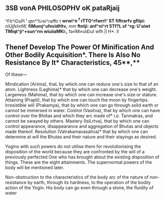 ## 3SB vonA PHILOSOPHV oK pataRjaij

^Fti^iOsPi <sup>i</sup> qtn\*%rei^rafftr t **wrwi^n <sup>f</sup> rTTO^rfwrrl^ ST fiftrarfv gflipi:** *niUjfelxtW,* **fiMumj^ufevidHtv,** *mm* **ftntji: anf^ni^rt 5Tf?L sf ^rg: U'aiwt TMiqt^ji^+sun^rm wiuiiaMKi:,** fa«Mi«ut£iuI wfh |l H\*. II

## **Thenef Develop The Power Of Minification And Other Bodily Acquisition\*. There Is Also No Resistance By It\* Characteristics,** 45**,**

Of these—

Mindication (Ariima), thaL by which one can reduce one's size to that of an atom. Lightness (Laghima)\* that by which one can decrease one's weight. Largeness (Mahima), that by which one can increase one's size or stature. Attaining (Prapti), that by which one can touch the moon by fingertips. Irresistible will (Prakamya), that by which one can go through solid earth or cannot be immersed in water. Control (Vasitva), that by which one can have control over the Bhiitas and which they arc made of\* *i.e.* Tanmatras, and cannot be swayed by others. Mastery (IsiLrtva), that by which one can control appearance, disappearance and aggregation of Bhutas and objects made thereof. Resolution (Vatrakamavasaitva)\* that by which one can determine at will the Bhutas and their nature and their stayings as desired.

Yogins with such powers do not utilise them for revolutionising the disposition of the world because they are confronted by the will of a previously perfected One who has brought about the existing disposition of things. These are the eight attainments. The supernormal powers of the body will be mentioned later.

Non-obstruction to the characteristics of the body arc of the nature of non-resistance by earth, through its hardness, to the operation of the bodily action of the Yogin. His body can go even through a stone, the fluidity of water